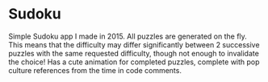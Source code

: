 # Sudoku
Simple Sudoku app I made in 2015. 
All puzzles are generated on the fly. 
This means that the difficulty may differ significantly between 2 successive puzzles with the same requested difficulty, though not enough to invalidate the choice!
Has a cute animation for completed puzzles, complete with pop culture references from the time in code comments.
